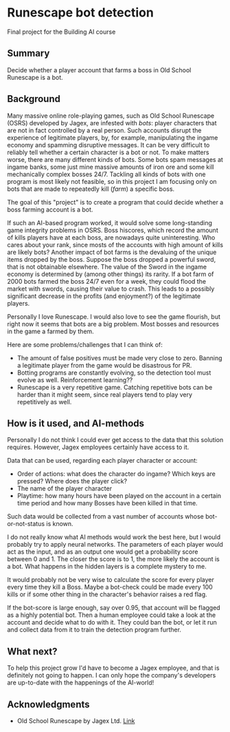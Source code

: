 <!-- This is the markdown template for the final project of the Building AI course, 
created by Reaktor Innovations and University of Helsinki. 
Copy the template, paste it to your GitHub README and edit! -->

# Runescape bot detection

Final project for the Building AI course

## Summary

Decide whether a player account that farms a boss in Old School Runescape is a bot. 


## Background

Many massive online role-playing games, such as Old School Runescape (OSRS) developed by Jagex, are infested with _bots_: player characters that are not in fact controlled by a real person. Such accounts disrupt the experience of legitimate players, by, for example, manipulating the ingame economy and spamming disruptive messages. It can be very difficult to reliably tell whether a certain character is a bot or not. To make matters worse, there are many different kinds of bots. Some bots spam messages at ingame banks, some just mine massive amounts of iron ore and some kill mechanically complex bosses 24/7. Tackling all kinds of bots with one program is most likely not feasible, so in this project I am focusing only on bots that are made to repeatedly kill (_farm_) a specific boss. 

The goal of this "project" is to create a program that could decide whether a boss farming account is a bot. 

If such an AI-based program worked, it would solve some long-standing game integrity problems in OSRS. Boss hiscores, which record the amount of kills players have at each boss, are nowadays quite uninteresting. Who cares about your rank, since mosts of the accounts with high amount of kills are likely bots? Another impact of bot farms is the devaluing of the unique items dropped by the boss. Suppose the boss dropped a powerful sword, that is not obtainable elsewhere. The value of the Sword in the ingame economy is determined by (among other things) its rarity. If a bot farm of 2000 bots farmed the boss 24/7 even for a week, they could flood the market with swords, causing their value to crash. This leads to a possibly significant decrease in the profits (and enjoyment?) of the legitimate players. 

Personally I love Runescape. I would also love to see the game flourish, but right now it seems that bots are a big problem. Most bosses and resources in the game a farmed by them. 

Here are some problems/challenges that I can think of: 
* The amount of false positives must be made very close to zero. Banning a legitimate player from the game would be disastrous for PR. 
* Botting programs are constantly evolving, so the detection tool must evolve as well. Reinforcement learning?? 
* Runescape is a very repetitive game. Catching repetitive bots can be harder than it might seem, since real players tend to play very repetitively as well. 


## How is it used, and AI-methods

Personally I do not think I could ever get access to the data that this solution requires. However, Jagex employees certainly have access to it. 

Data that can be used, regarding each player character or account: 
* Order of actions: what does the character do ingame? Which keys are pressed? Where does the player click? 
* The name of the player character
* Playtime: how many hours have been played on the account in a certain time period and how many Bosses have been killed in that time.

Such data would be collected from a vast number of accounts whose bot-or-not-status is known.

I do not really know what AI methods would work the best here, but I would probably try to apply neural networks. The parameters of each player would act as the input, and as an output one would get a probability score between 0 and 1. The closer the score is to 1, the more likely the account is a bot. What happens in the hidden layers is a complete mystery to me. 

It would probably not be very wise to calculate the score for every player every time they kill a Boss. Maybe a bot-check could be made every 100 kills or if some other thing in the character's behavior raises a red flag. 

If the bot-score is large enough, say over 0.95, that account will be flagged as a highly potential bot. Then a human employee could take a look at the account and decide what to do with it. They could ban the bot, or let it run and collect data from it to train the detection program further.

## What next?

To help this project grow I'd have to become a Jagex employee, and that is definitely not going to happen. I can only hope the company's developers are up-to-date with the happenings of the AI-world! 


## Acknowledgments

* Old School Runescape by Jagex Ltd. [Link](https://www.oldschool.runescape.com/)
